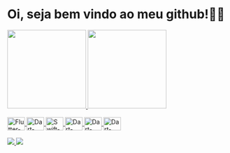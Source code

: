 <h1>Oi, seja bem vindo ao meu github!🏳️‍🌈</h1>
  
<div>
  <a href="https://github.com/diogo-meneses-franca">
  <img height="180em" src="https://github-readme-stats.vercel.app/api?username=diogo-meneses-franca&show_icons=true&theme=dark&include_all_commits=true&count_private=true"/>
  <img height="180em" src="https://github-readme-stats.vercel.app/api/top-langs/?username=diogo-meneses-franca&layout=compact&langs_count=16&theme=dark"/>
</div>
<div style="display: inline block"><br>
  <img align="center" alt="Flutter-icon" height="30" width="40" src="https://cdn.jsdelivr.net/gh/devicons/devicon/icons/flutter/flutter-original.svg">
  <img align="center" alt="Dart-icon" height="30" width="40" src="https://cdn.jsdelivr.net/gh/devicons/devicon/icons/dart/dart-original.svg">
  <img align="center" alt="Swift-icon" height="30" width="40" src="https://cdn.jsdelivr.net/gh/devicons/devicon/icons/swift/swift-original.svg">
  <img align="center" alt="Dart-icon" height="30" width="40" src="https://cdn.jsdelivr.net/gh/devicons/devicon/icons/html5/html5-original.svg">
  <img align="center" alt="Dart-icon" height="30" width="40" src="https://cdn.jsdelivr.net/gh/devicons/devicon/icons/css3/css3-original.svg">
  <img align="center" alt="Dart-icon" height="30" width="40" src="https://cdn.jsdelivr.net/gh/devicons/devicon/icons/javascript/javascript-original.svg">
</div>
<br>
<div>
  <a href="https://www.linkedin.com/in/diogo-m-franca/" target="_blank"><img src="https://img.shields.io/badge/LinkedIn-0077B5?style=for-the-badge&logo=linkedin&logoColor=white">
  <a href="mailto:diogo.meneses.franca@gmail.com" target="_blank"><img src="https://img.shields.io/badge/Gmail-D14836?style=for-the-badge&logo=gmail&logoColor=white">
</div>
    
  
